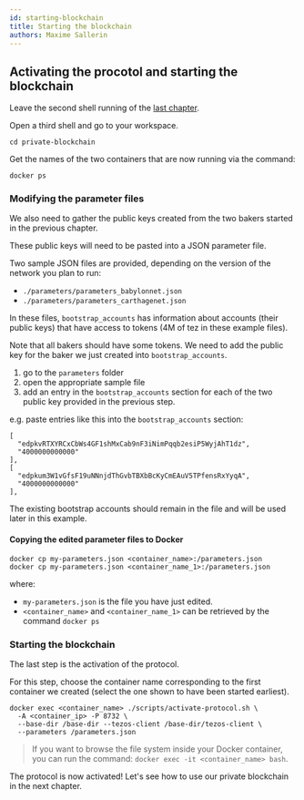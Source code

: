 ```yaml
---
id: starting-blockchain
title: Starting the blockchain
authors: Maxime Sallerin
---
```



## Activating the procotol and starting the blockchain

Leave the second shell running of the [last chapter](/genesis).

Open a third shell and go to your workspace.

```
cd private-blockchain
```

Get the names of the two containers that are now running via the command:

```shell
docker ps
```

### Modifying the parameter files

We also need to gather the public keys created from the two bakers started in the previous chapter. 

These public keys will need to be pasted into a JSON parameter file.

Two sample JSON files are provided, depending on the version of the network you plan to run:

- `./parameters/parameters_babylonnet.json`
- `./parameters/parameters_carthagenet.json`

In these files, `bootstrap_accounts` has information about accounts (their public keys) that have access to tokens (4M of tez in these example files). 

Note that all bakers should have some tokens. We need to add the public key for the baker we just created into `bootstrap_accounts`.

1. go to the `parameters` folder
2. open the appropriate sample file
3. add an entry in the `bootstrap_accounts` section for each of the two public key provided in the previous step.

e.g. paste entries like this into the `bootstrap_accounts` section:

```shell
[
  "edpkvRTXYRCxCbWs4GF1shMxCab9nF3iNimPqqb2esiP5WyjAhT1dz",
  "4000000000000"
],
[
  "edpkum3W1vGfsF19uNNnjdThGvbTBXbBcKyCmEAuV5TPfensRxYyqA",
  "4000000000000"
],
```

The existing bootstrap accounts should remain in the file and will be used later in this example.

#### Copying the edited parameter files to Docker

```shell
docker cp my-parameters.json <container_name>:/parameters.json
docker cp my-parameters.json <container_name_1>:/parameters.json
```

where:
- `my-parameters.json` is the file you have just edited. 
- `<container_name>` and `<container_name_1>` can be retrieved by the command `docker ps`

### Starting the blockchain

The last step is the activation of the protocol.

For this step, choose the container name corresponding to the first container we created (select the one shown to have been started earliest).

```shell
docker exec <container_name> ./scripts/activate-protocol.sh \
  -A <container_ip> -P 8732 \
  --base-dir /base-dir --tezos-client /base-dir/tezos-client \
  --parameters /parameters.json
```

> If you want to browse the file system inside your Docker container, you can run the command: `docker exec -it <container_name> bash`.

The protocol is now activated! Let's see how to use our private blockchain in the next chapter.






